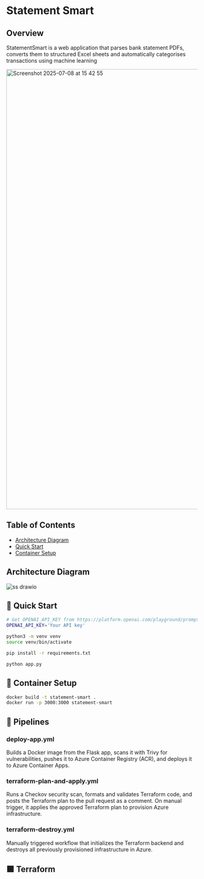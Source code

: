 # Statement Smart

## Overview

StatementSmart is a web application that parses bank statement PDFs, converts them to structured Excel sheets and
automatically categorises transactions using machine learning

<img width="1156" alt="Screenshot 2025-07-08 at 15 42 55" src="https://github.com/user-attachments/assets/1a4a614d-0db3-4ec3-9f0a-a639b54138dc" />

## Table of Contents

- [Architecture Diagram](#architecture-diagram)
- [Quick Start](#quick-start)
- [Container Setup](#container-setup)

## Architecture Diagram

![ss drawio](https://github.com/user-attachments/assets/b8922449-f701-4f45-b6d8-efe7bc99aa40)

## 🚀 Quick Start
```bash
# Get OPENAI_API_KEY from https://platform.openai.com/playground/prompts and add to .env file.
OPENAI_API_KEY='Your API key'

python3 -m venv venv
source venv/bin/activate

pip install -r requirements.txt

python app.py
```

## 🐳 Container Setup
```bash
docker build -t statement-smart .
docker run -p 3000:3000 statement-smart 
```


## 🔧 Pipelines
### deploy-app.yml
Builds a Docker image from the Flask app, scans it with Trivy for vulnerabilities, pushes it to Azure Container Registry (ACR), and deploys it to Azure Container Apps.
### terraform-plan-and-apply.yml
Runs a Checkov security scan, formats and validates Terraform code, and posts the Terraform plan to the pull request as a comment. On manual trigger, it applies the approved       Terraform plan to provision Azure infrastructure.
### terraform-destroy.yml
Manually triggered workflow that initializes the Terraform backend and destroys all previously provisioned infrastructure in Azure.


## 🟪 Terraform





